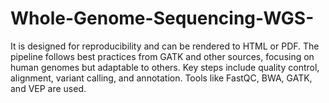 # Whole-Genome-Sequencing-WGS-
It is designed for reproducibility and can be rendered to HTML or PDF. The pipeline follows best practices from GATK and other sources, focusing on human genomes but adaptable to others. Key steps include quality control, alignment, variant calling, and annotation. Tools like FastQC, BWA, GATK, and VEP are used.
